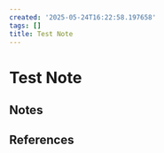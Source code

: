 ```yaml
---
created: '2025-05-24T16:22:58.197658'
tags: []
title: Test Note
---
```


# Test Note



## Notes

## References


